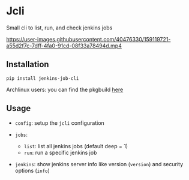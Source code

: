 # Jcli


Small cli to list, run, and check jenkins jobs

https://user-images.githubusercontent.com/40476330/159119721-a55d2f7c-7dff-4fa0-91cd-08f33a78494d.mp4


## Installation

`pip install jenkins-job-cli`

Archlinux users: you can find the pkgbuild [here](https://aur.archlinux.org/packages/jcli)

## Usage

* `config`: setup the `jcli` configuration

* `jobs`:
  * `list`: list all jenkins jobs (default deep = 1)
  * `run`: run a specific jenkins job

* `jenkins`: show jenkins server info like version (`version`) and security options (`info`)
